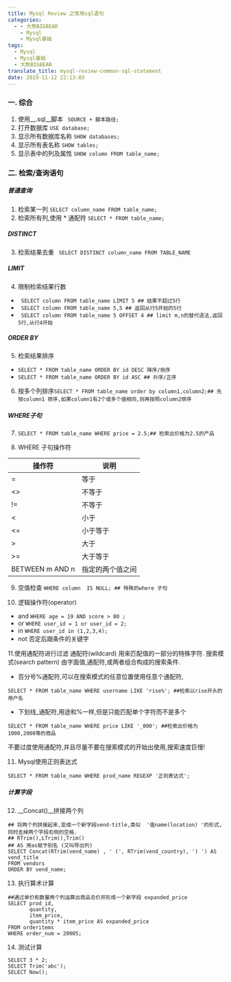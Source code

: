 ```yaml
---
title: Mysql Review 之常用sql语句
categories:
  - - 大熊BIGBEAR
    - Mysql
    - Mysql基础
tags:
  - Mysql
  - Mysql基础
  - 大熊BIGBEAR
translate_title: mysql-review-common-sql-statement
date: 2019-11-12 22:13:03
---
```


<meta name="referrer" content="no-referrer" />

### 一. 综合
1. 使用__.sql__脚本 ``` SOURCE + 脚本路径;```
2. 打开数据库 ``` USE database; ```
3. 显示所有数据库名称 ```SHOW databases; ``` 
4. 显示所有表名称 ```SHOW tables; ```
5. 显示表中的列及属性 ```SHOW column FROM table_name;```

### 二. 检索/查询语句
##### 普通查询
1. 检索某一列 ```SELECT column_name FROM table_name;```
2. 检索所有列,使用 * 通配符 ```SELECT * FROM table_name;```
##### DISTINCT
3. 检索结果去重 ``` SELECT DISTINCT column_name FROM TABLE_NAME```
##### LIMIT
4. 限制检索结果行数
* ``` SELECT column FROM table_name LIMIT 5 ## 结果不超过5行```
* ``` SELECT column FROM table_name 5,5 ## 返回从行5开始的5行```
* ``` SELECT column FROM table_name 5 OFFSET 4 ## limit m,n的替代语法,返回5行,从行4开始```  
##### ORDER BY
5. 检索结果排序
* ```SELECT * FROM table_name ORDER BY id DESC 降序/倒序```
* ```SELECT * FROM table_name ORDER BY id ASC ## 升序/正序``` 
6. 按多个列排序```SELECT * FROM table_name order by column1,column2;## 先按column1 排序,如果column1有2个或多个值相同,则再按照column2排序```

##### WHERE子句
7. ```SELECT * FROM table_name WHERE price = 2.5;## 检索出价格为2.5的产品```

8. WHERE 子句操作符

| 操作符 | 说明 |
| ------ | ------ |
| = | 等于 |
| <> | 不等于 |
| != | 不等于 |
| < | 小于 |
| <= | 小于等于 |
| > | 大于 |
| >= | 大于等于 |
| BETWEEN m AND n | 指定的两个值之间 |

9. 空值检查 ```WHERE column  IS NULL; ## 特殊的where 子句```

10. 逻辑操作符(operator)
* and  ``` WHERE age = 19 AND score > 80 ; ```
* or ```WHERE user_id = 1 or user_id = 2;```  
* in ```WHERE user_id in (1,2,3,4);```
* not 否定后跟条件的关键字

11.使用通配符进行过滤
通配符(wildcard) 用来匹配值的一部分的特殊字符.
搜索模式(search pattern) 由字面值,通配符,或两者组合构成的搜索条件.
* 百分号%通配符,可以在搜索模式的任意位置使用任意个通配符,
 ``` 
 SELECT * FROM table_name WHERE username LIKE 'rise%'; ##检索以rise开头的用户名 
 ```
* 下划线_通配符,用途和%一样,但是只能匹配单个字符而不是多个
``` 
SELECT * FROM table_name WHERE price LIKE '_000'; ##检索出价格为1000,2000等的商品 
```

不要过度使用通配符,并且尽量不要在搜索模式的开始出使用,搜索速度巨慢!

11. Mysql使用正则表达式
```
SELECT * FROM table_name WHERE prod_name REGEXP '正则表达式'; 
```

##### 计算字段
12. __Concat()__拼接两个列   

```
## 将两个列拼接起来,变成一个新字段vend-title,类似  '值name(location) '的形式,同时去掉两个字段右侧的空格.
## RTrim(),LTrim(),Trim()
## AS 用as赋予别名 (又叫导出列)
SELECT Concat(RTrim(vend_name) , ' (', RTrim(vend_country), ') ') AS vend_title 
FROM vendors
ORDER BY vend_name;
```

13. 执行算术计算
```
##通过单价和数量两个列运算出商品总价并形成一个新字段 expanded_price
SELECT prod_id,
       quantity,
       item_price,
       quantity * item_price AS expanded_price
FROM orderitems
WHERE order_num = 20005;
```
14. 测试计算

```
SELECT 3 * 2;
SELECT Trim('abc');
SELECT Now();
```